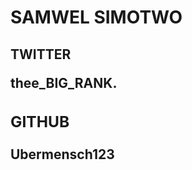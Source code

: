 <!DOCTYPE html>
<html>
<head>
<title>Page Title</title>
</head>
<body>

<h1>SAMWEL SIMOTWO</h1>
<h2>TWITTER<h/2>
<p>thee_BIG_RANK.</p>
<h3>GITHUB</h3>
<p2>Ubermensch123<p2>

</body>
</html>
